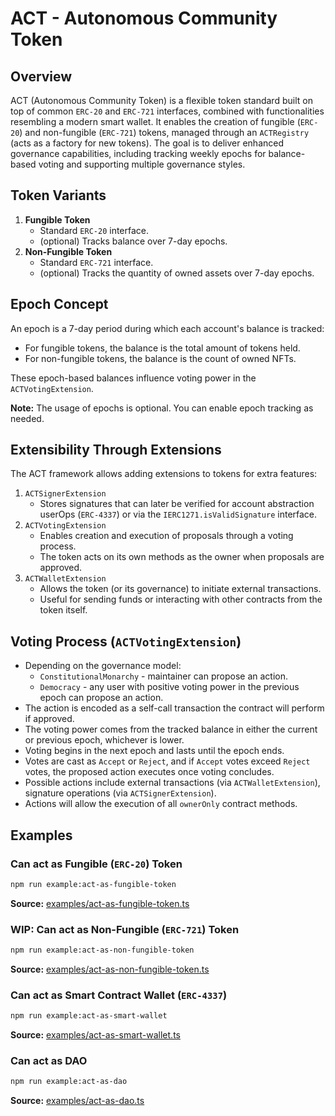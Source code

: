 # ACT - Autonomous Community Token

## Overview

ACT (Autonomous Community Token) is a flexible token standard built on top of common `ERC-20` and `ERC-721` interfaces,
combined with functionalities resembling a modern smart wallet. It enables the creation of fungible (`ERC-20`) and
non-fungible (`ERC-721`) tokens, managed through an `ACTRegistry` (acts as a factory for new tokens). The goal is to
deliver enhanced governance capabilities, including tracking weekly epochs for balance-based voting and supporting
multiple governance styles.

## Token Variants

1. **Fungible Token**
    - Standard `ERC-20` interface.
    - (optional) Tracks balance over 7-day epochs.
2. **Non-Fungible Token**
    - Standard `ERC-721` interface.
    - (optional) Tracks the quantity of owned assets over 7-day epochs.

## Epoch Concept

An epoch is a 7-day period during which each account's balance is tracked:

- For fungible tokens, the balance is the total amount of tokens held.
- For non-fungible tokens, the balance is the count of owned NFTs.

These epoch-based balances influence voting power in the `ACTVotingExtension`.

**Note:** The usage of epochs is optional. You can enable epoch tracking as needed.

## Extensibility Through Extensions

The ACT framework allows adding extensions to tokens for extra features:

1. `ACTSignerExtension`
    - Stores signatures that can later be verified for account abstraction userOps (`ERC-4337`) or via the
      `IERC1271.isValidSignature` interface.
2. `ACTVotingExtension`
    - Enables creation and execution of proposals through a voting process.
    - The token acts on its own methods as the owner when proposals are approved.
3. `ACTWalletExtension`
    - Allows the token (or its governance) to initiate external transactions.
    - Useful for sending funds or interacting with other contracts from the token itself.

## Voting Process (`ACTVotingExtension`)

- Depending on the governance model:
    - `ConstitutionalMonarchy` - maintainer can propose an action.
    - `Democracy` - any user with positive voting power in the previous epoch can propose an action.
- The action is encoded as a self-call transaction the contract will perform if approved.
- The voting power comes from the tracked balance in either the current or previous epoch, whichever is lower.
- Voting begins in the next epoch and lasts until the epoch ends.
- Votes are cast as `Accept` or `Reject`, and if `Accept` votes exceed `Reject` votes, the proposed action executes once
  voting concludes.
- Possible actions include external transactions (via `ACTWalletExtension`), signature operations (via
  `ACTSignerExtension`).
- Actions will allow the execution of all `ownerOnly` contract methods.

## Examples

### Can act as Fungible (`ERC-20`) Token

```bash
npm run example:act-as-fungible-token
```

**Source:** [examples/act-as-fungible-token.ts](../../examples/act-as-fungible-token.ts)

### WIP: Can act as Non-Fungible (`ERC-721`) Token

```bash
npm run example:act-as-non-fungible-token
```

**Source:** [examples/act-as-non-fungible-token.ts](../../examples/act-as-non-fungible-token.ts)

### Can act as Smart Contract Wallet (`ERC-4337`)

```bash
npm run example:act-as-smart-wallet
```

**Source:** [examples/act-as-smart-wallet.ts](../../examples/act-as-smart-wallet.ts)

### Can act as DAO

```bash
npm run example:act-as-dao
```

**Source:** [examples/act-as-dao.ts](../../examples/act-as-dao.ts)

